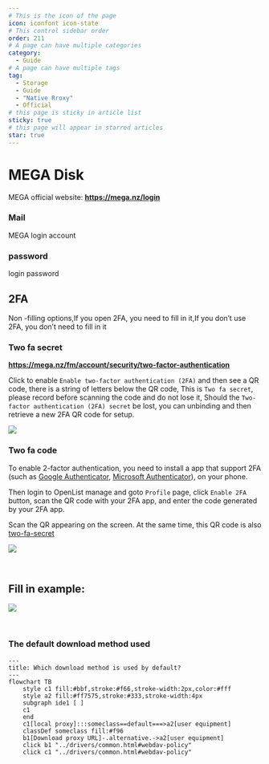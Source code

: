 ```yaml
---
# This is the icon of the page
icon: iconfont icon-state
# This control sidebar order
order: 211
# A page can have multiple categories
category:
  - Guide
# A page can have multiple tags
tag:
  - Storage
  - Guide
  - "Native Rroxy"
  - Official
# this page is sticky in article list
sticky: true
# this page will appear in starred articles
star: true
---
```


# MEGA Disk

MEGA official website: **https://mega.nz/login**

### **Mail**

MEGA login account

### **password**

login password



## **2FA**

Non -filling options,If you open 2FA, you need to fill in it,If you don’t use 2FA, you don’t need to fill in it

### **Two fa secret**

**https://mega.nz/fm/account/security/two-factor-authentication**

Click to enable `Enable two-factor authentication (2FA)` and then see a QR code, there is a string of letters below the QR code, This is `Two fa secret`, please record before scanning the code and do not lose it, Should the `Two-factor authentication (2FA) secret` be lost, you can unbinding and then retrieve a new 2FA QR code for setup.

![](/img/drivers/mega/mega_2fa.png)

### **Two fa code**

To enable 2-factor authentication, you need to install a app that support 2FA (such as [Google Authenticator](https://play.google.com/store/apps/details?id=com.google.android.apps.authenticator2), [Microsoft Authenticator](https://support.microsoft.com/en-us/account-billing/download-and-install-the-microsoft-authenticator-app-351498fc-850a-45da-b7b6-27e523b8702a)), on your phone.

Then login to OpenList manage and goto `Profile` page, click `Enable 2FA` button, scan the QR code with your 2FA app, and enter the code generated by your 2FA app.

Scan the QR appearing on the screen. At the same time, this QR code is also [two-fa-secret](#two-fa-secret)

![](/img/drivers/mega/mega_2fa_code.png)

<br/>



## Fill in example:

![](/img/drivers/mega/mega_add.png)

<br/>



### **The default download method used**


```mermaid
---
title: Which download method is used by default?
---
flowchart TB
    style c1 fill:#bbf,stroke:#f66,stroke-width:2px,color:#fff
    style a2 fill:#ff7575,stroke:#333,stroke-width:4px
    subgraph ide1 [ ]
    c1
    end
    c1[local proxy]:::someclass==default===>a2[user equipment]
    classDef someclass fill:#f96
    b1[Download proxy URL]-.alternative.->a2[user equipment]
    click b1 "../drivers/common.html#webdav-policy"
    click c1 "../drivers/common.html#webdav-policy"
```
